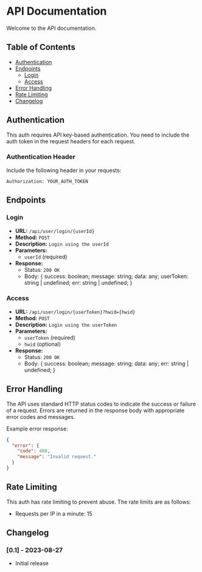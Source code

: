 # API Documentation

Welcome to the API documentation.

## Table of Contents

- [Authentication](#authentication)
- [Endpoints](#endpoints)
  - [Login](#login)
  - [Access](#access)
- [Error Handling](#error-handling)
- [Rate Limiting](#rate-limiting)
- [Changelog](#changelog)

## Authentication

This auth requires API key-based authentication. You need to include the auth token in the request headers for each request.

### Authentication Header

Include the following header in your requests:

```
Authorization: YOUR_AUTH_TOKEN
```

## Endpoints

### Login

- **URL:** `/api/user/login/{userId}`
- **Method:** `POST`
- **Description:** `Login using the userId`
- **Parameters:**
  - `userId` (required)
- **Response:**
  - Status: `200 OK`
  - Body:
  {
    success: boolean;
    message: string;
    data: any;
    userToken: string | undefined;
    err: string | undefined;
  }

### Access

- **URL:** `/api/user/login/{userToken}?hwid={hwid}`
- **Method:** `POST`
- **Description:** `Login using the userToken`
- **Parameters:**
  - `userToken` (required)
  - `hwid` (optional)
- **Response:**
  - Status: `200 OK`
  - Body:
  {
    success: boolean;
    message: string;
    data: any;
    err: string | undefined;
  }

## Error Handling

The API uses standard HTTP status codes to indicate the success or failure of a request. Errors are returned in the response body with appropriate error codes and messages.

Example error response:

```json
{
  "error": {
    "code": 400,
    "message": "Invalid request."
  }
}
```

## Rate Limiting

This auth has rate limiting to prevent abuse. The rate limits are as follows:

- Requests per IP in a minute: 15

## Changelog

### [0.1] - 2023-08-27

- Initial release